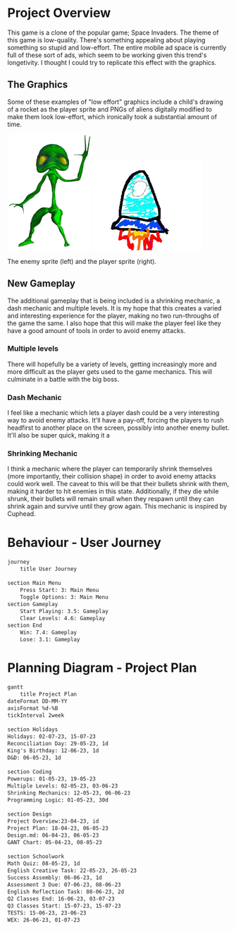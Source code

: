 # Project Overview

This game is a clone of the popular game; Space Invaders. The theme of this game is low-quality. There's something appealing about playing something so stupid and low-effort. The entire mobile ad space is currently full of these sort of ads, which seem to be working given this trend's longetivity. I thought I could try to replicate this effect with the graphics.

## The Graphics
Some of these examples of "low effort" graphics include a child's drawing of a rocket as the player sprite and PNGs of aliens digitally modified to make them look low-effort, which ironically took a substantial amount of time.

![Alien Enemy Sprite](Images/alien.png) ![Player Sprite](Images/playerchar.png)

The enemy sprite (left) and the player sprite (right).

## New Gameplay
The additional gameplay that is being included is a shrinking mechanic, a dash mechanic and  multiple levels. It is my hope that this creates a varied and interesting experience for the player, making no two run-throughs of the game the same.
I also hope that this will make the player feel like they have a good amount of tools in order to avoid enemy attacks.

### Multiple levels
There will hopefully be a variety of levels, getting increasingly more and more difficult as the player gets used to the game mechanics. This will culminate in a battle with the big boss.

### Dash Mechanic
I feel like a mechanic which lets a player dash could be a very interesting way to avoid enemy attacks. It'll have a pay-off, forcing the players to rush headfirst to another place on the screen, possibly into another enemy bullet.
It'll also be super quick, making it a 

### Shrinking Mechanic
I think a mechanic where the player can temporarily shrink themselves (more importantly, their collision shape) in order to avoid enemy attacks could work well. The caveat to this will be that their bullets shrink with them, making it harder to hit enemies in this state. 
Additionally, if they die while shrunk, their bullets will remain small when they respawn until they can shrink again and survive until they grow again.
This mechanic is inspired by Cuphead.

# Behaviour - User Journey
```mermaid
journey
    title User Journey

section Main Menu
    Press Start: 3: Main Menu
    Toggle Options: 3: Main Menu
section Gameplay
    Start Playing: 3.5: Gameplay
    Clear Levels: 4.6: Gameplay
section End
    Win: 7.4: Gameplay
    Lose: 3.1: Gameplay

```

# Planning Diagram - Project Plan

```mermaid
gantt
    title Project Plan
dateFormat DD-MM-YY
axisFormat %d-%B
tickInterval 2week

section Holidays
Holidays: 02-07-23, 15-07-23
Reconciliation Day: 29-05-23, 1d
King's Birthday: 12-06-23, 1d
D&D: 06-05-23, 1d

section Coding
Powerups: 01-05-23, 19-05-23
Multiple Levels: 02-05-23, 03-06-23
Shrinking Mechanics: 12-05-23, 06-06-23
Programming Logic: 01-05-23, 30d

section Design
Project Overview:23-04-23, id
Project Plan: 18-04-23, 06-05-23
Design.md: 06-04-23, 06-05-23
GANT Chart: 05-04-23, 08-05-23

section Schoolwork
Math Quiz: 08-05-23, 1d
English Creative Task: 22-05-23, 26-05-23
Success Assembly: 06-06-23, 1d
Assessment 3 Due: 07-06-23, 08-06-23
English Reflection Task: 08-06-23, 2d
Q2 Classes End: 16-06-23, 03-07-23
Q3 Classes Start: 15-07-23, 15-07-23
TESTS: 15-06-23, 23-06-23
WEX: 26-06-23, 01-07-23
```